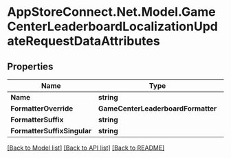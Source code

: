 # AppStoreConnect.Net.Model.GameCenterLeaderboardLocalizationUpdateRequestDataAttributes

## Properties

Name | Type | Description | Notes
------------ | ------------- | ------------- | -------------
**Name** | **string** |  | [optional] 
**FormatterOverride** | **GameCenterLeaderboardFormatter** |  | [optional] 
**FormatterSuffix** | **string** |  | [optional] 
**FormatterSuffixSingular** | **string** |  | [optional] 

[[Back to Model list]](../README.md#documentation-for-models) [[Back to API list]](../README.md#documentation-for-api-endpoints) [[Back to README]](../README.md)

